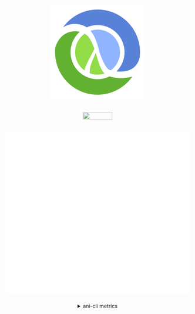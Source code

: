 <h2>
  <p align="center">
    <img src="./clojure-logo.png"/>
  </p>
</h2>

<h2>
  <p align="center">
    <a href="https://skillicons.dev">
      <img src="https://skillicons.dev/icons?i=git,bash,linux,emacs" width="40%" height="40%"/>
    </a>  
  </p>
</h2>


<h2>
  <p align="center">
    <img src="./github-metrics.svg"/>
  </p>
</h2>

<details align="center">
  <summary>ani-cli metrics</summary>
  <a href="https://github.com/pystardust/ani-cli">
    <img src="./ani-cli.svg">
  </a>
</details>
